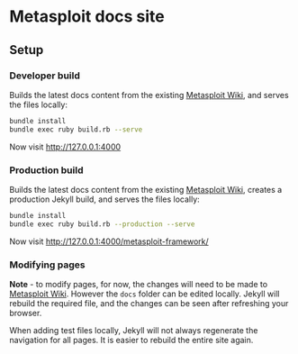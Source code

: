 # Metasploit docs site

## Setup 

### Developer build

Builds the latest docs content from the existing [Metasploit Wiki](https://github.com/rapid7/metasploit-framework/wiki), and
serves the files locally:

```bash
bundle install
bundle exec ruby build.rb --serve
```

Now visit http://127.0.0.1:4000

### Production build

Builds the latest docs content from the existing [Metasploit Wiki](https://github.com/rapid7/metasploit-framework/wiki), creates
a production Jekyll build, and serves the files locally:

```bash
bundle install
bundle exec ruby build.rb --production --serve
```

Now visit http://127.0.0.1:4000/metasploit-framework/

### Modifying pages

**Note** - to modify pages, for now, the changes will need to be made to [Metasploit Wiki](https://github.com/rapid7/metasploit-framework/wiki).
However the `docs` folder can be edited locally. Jekyll will rebuild the required file, and the changes can be seen after refreshing your browser.

When adding test files locally, Jekyll will not always regenerate the navigation for all pages. It is easier to rebuild the entire site again.
